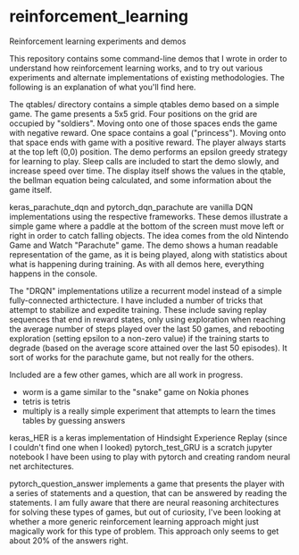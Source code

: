 # reinforcement_learning
Reinforcement learning experiments and demos

This repository contains some command-line demos that I wrote in order to understand how reinforcement learning works, and to try out various experiments and alternate implementations of existing methodologies. The following is an explanation of what you'll find here.

The qtables/ directory contains a simple qtables demo based on a simple game. The game presents a 5x5 grid. Four positions on the grid are occupied by "soldiers". Moving onto one of those spaces ends the game with negative reward. One space contains a goal ("princess"). Moving onto that space ends with game with a positive reward. The player always starts at the top left (0,0) position. The demo performs an epsilon greedy strategy for learning to play. Sleep calls are included to start the demo slowly, and increase speed over time. The display itself shows the values in the qtable, the bellman equation being calculated, and some information about the game itself.

keras_parachute_dqn and pytorch_dqn_parachute are vanilla DQN implementations using the respective frameworks. These demos illustrate a simple game where a paddle at the bottom of the screen must move left or right in order to catch falling objects. The idea comes from the old Nintendo Game and Watch "Parachute" game. The demo shows a human readable representation of the game, as it is being played, along with statistics about what is happening during training. As with all demos here, everything happens in the console.

The "DRQN" implementations utilize a recurrent model instead of a simple fully-connected arthictecture. I have included a number of tricks that attempt to stabilize and expedite training. These include saving replay sequences that end in reward states, only using exploration when reaching the average number of steps played over the last 50 games, and rebooting exploration (setting epsilon to a non-zero value) if the training starts to degrade (based on the average score attained over the last 50 episodes). It sort of works for the parachute game, but not really for the others.

Included are a few other games, which are all work in progress.

- worm is a game similar to the "snake" game on Nokia phones
- tetris is tetris
- multiply is a really simple experiment that attempts to learn the times tables by guessing answers

keras_HER is a keras implementation of Hindsight Experience Replay (since I couldn't find one when I looked)
pytorch_test_GRU is a scratch jupyter notebook I have been using to play with pytorch and creating random neural net architectures.

pytorch_question_answer implements a game that presents the player with a series of statements and a question, that can be answered by reading the statements. I am fully aware that there are neural reasoning architectures for solving these types of games, but out of curiosity, I've been looking at whether a more generic reinforcement learning approach might just magically work for this type of problem. This approach only seems to get about 20% of the answers right.

